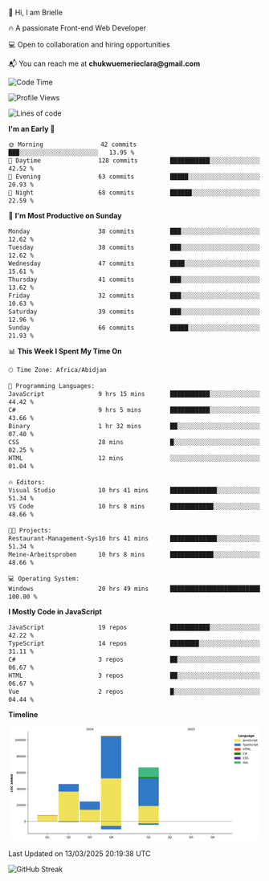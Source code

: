 <div align="left">
  <p>👋 Hi, I am Brielle</p>
  <p>🔥 A passionate Front-end Web Developer</p>
  <p>💻 Open to collaboration and hiring opportunities</p>
  <p>📬 You can reach me at <strong>chukwuemerieclara@gmail.com</strong></p>
</div>


 
 <!--START_SECTION:waka-->
![Code Time](http://img.shields.io/badge/Code%20Time-527%20hrs%2056%20mins-blue)

![Profile Views](http://img.shields.io/badge/Profile%20Views-0-blue)

![Lines of code](https://img.shields.io/badge/From%20Hello%20World%20I%27ve%20Written-248.0%20thousand%20lines%20of%20code-blue)

**I'm an Early 🐤** 

```text
🌞 Morning                42 commits          ███░░░░░░░░░░░░░░░░░░░░░░   13.95 % 
🌆 Daytime                128 commits         ███████████░░░░░░░░░░░░░░   42.52 % 
🌃 Evening                63 commits          █████░░░░░░░░░░░░░░░░░░░░   20.93 % 
🌙 Night                  68 commits          ██████░░░░░░░░░░░░░░░░░░░   22.59 % 
```
📅 **I'm Most Productive on Sunday** 

```text
Monday                   38 commits          ███░░░░░░░░░░░░░░░░░░░░░░   12.62 % 
Tuesday                  38 commits          ███░░░░░░░░░░░░░░░░░░░░░░   12.62 % 
Wednesday                47 commits          ████░░░░░░░░░░░░░░░░░░░░░   15.61 % 
Thursday                 41 commits          ███░░░░░░░░░░░░░░░░░░░░░░   13.62 % 
Friday                   32 commits          ███░░░░░░░░░░░░░░░░░░░░░░   10.63 % 
Saturday                 39 commits          ███░░░░░░░░░░░░░░░░░░░░░░   12.96 % 
Sunday                   66 commits          █████░░░░░░░░░░░░░░░░░░░░   21.93 % 
```


📊 **This Week I Spent My Time On** 

```text
🕑︎ Time Zone: Africa/Abidjan

💬 Programming Languages: 
JavaScript               9 hrs 15 mins       ███████████░░░░░░░░░░░░░░   44.42 % 
C#                       9 hrs 5 mins        ███████████░░░░░░░░░░░░░░   43.66 % 
Binary                   1 hr 32 mins        ██░░░░░░░░░░░░░░░░░░░░░░░   07.40 % 
CSS                      28 mins             █░░░░░░░░░░░░░░░░░░░░░░░░   02.25 % 
HTML                     12 mins             ░░░░░░░░░░░░░░░░░░░░░░░░░   01.04 % 

🔥 Editors: 
Visual Studio            10 hrs 41 mins      █████████████░░░░░░░░░░░░   51.34 % 
VS Code                  10 hrs 8 mins       ████████████░░░░░░░░░░░░░   48.66 % 

🐱‍💻 Projects: 
Restaurant-Management-Sys10 hrs 41 mins      █████████████░░░░░░░░░░░░   51.34 % 
Meine-Arbeitsproben      10 hrs 8 mins       ████████████░░░░░░░░░░░░░   48.66 % 

💻 Operating System: 
Windows                  20 hrs 49 mins      █████████████████████████   100.00 % 
```

**I Mostly Code in JavaScript** 

```text
JavaScript               19 repos            ███████████░░░░░░░░░░░░░░   42.22 % 
TypeScript               14 repos            ████████░░░░░░░░░░░░░░░░░   31.11 % 
C#                       3 repos             ██░░░░░░░░░░░░░░░░░░░░░░░   06.67 % 
HTML                     3 repos             ██░░░░░░░░░░░░░░░░░░░░░░░   06.67 % 
Vue                      2 repos             █░░░░░░░░░░░░░░░░░░░░░░░░   04.44 % 
```



**Timeline**

![Lines of Code chart](https://raw.githubusercontent.com/Brielle28/Brielle28/main/assets/bar_graph.png)


 Last Updated on 13/03/2025 20:19:38 UTC
<!--END_SECTION:waka-->

![GitHub Streak](https://github-readme-streak-stats.herokuapp.com/?user=Brielle28)



